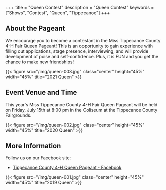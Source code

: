 +++
title = "Queen Contest"
description = "Queen Contest"
keywords = ["Shows", "Contest", "Queen", "Tippecanoe"]
+++

## About the Pageant

We encourage you to become a contestant in the Miss Tippecanoe County 4-H Fair Queen Pageant! This is an opportunity to gain experience with filling out applications, stage presence, interviewing, and will provide development of poise and self-confidence. Plus, it is FUN and you get the chance to make new friendships!

{{< figure src="/img/queen-003.jpg" class="center" height="45%" width="45%" title="2021 Queen" >}}

## Event Venue and Time

This year's Miss Tippecanoe County 4-H Fair Queen Pageant will be held on Friday, July 15th at 8:00 pm in the Coliseum at the Tippecanoe County Fairgrounds. 

{{< figure src="/img/queen-002.jpg" class="center" height="45%" width="45%" title="2020 Queen" >}}

## More Information

Follow us on our Facebook site:

* [Tippecanoe County 4-H Queen Pageant - Facebook](https://www.facebook.com/Tippecanoe-County-4-H-Fair-Queen-Pageant-1199044303462088)

{{< figure src="/img/queen-001.jpg" class="center" height="45%" width="45%" title="2019 Queen" >}}

